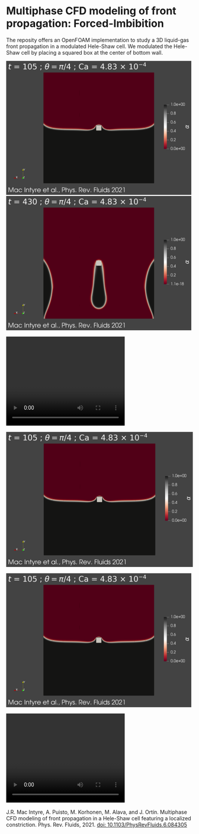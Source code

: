 # Multiphase CFD modeling of front propagation: Forced-Imbibition

The reposity offers an OpenFOAM implementation to study a 3D liquid-gas front propagation in a modulated Hele-Shaw cell. We modulated the Hele-Shaw cell by placing a squared box at the center of bottom wall. 

<img src = "https://github.com/macinj1/Forced-Imbibition/blob/main/figs/Imbibition.png" width = "500"> <img src = "https://github.com/macinj1/Forced-Imbibition/blob/main/figs/Drainage.png" width = "500">

<video src="https://youtu.be/Q2ntjVyajEM" width="320" height="240"></video>

[![alt text](https://github.com/macinj1/Forced-Imbibition/blob/main/figs/Imbibition.png)](https://www.youtube.com/watch?v=Q2ntjVyajEM)

<p>
  <a href="https://www.youtube.com/watch?v=Q2ntjVyajEM" title="Redirect to homepage">
    <img src="https://github.com/macinj1/Forced-Imbibition/blob/main/figs/Imbibition.png" width = "500">
  </a>
</p>

<video width="320" height="240" controls>
  <source src="https://www.youtube.com/watch?v=Q2ntjVyajEM" type="video/mp4">
</video>

J.R. Mac Intyre, A. Puisto, M. Korhonen, M. Alava, and J. Ortín. Multiphase CFD modeling of front propagation in a Hele-Shaw cell featuring a localized constriction. Phys. Rev. Fluids, 2021. 
[doi: 10.1103/PhysRevFluids.6.084305](https://link.aps.org/doi/10.1103/PhysRevFluids.6.084305)
